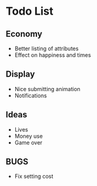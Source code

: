 # Todo List
## Economy
- Better listing of attributes
- Effect on happiness and times
## Display
- Nice submitting animation
- Notifications
## Ideas
- Lives
- Money use
- Game over
## BUGS
- Fix setting cost